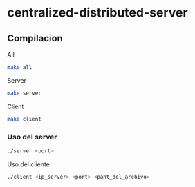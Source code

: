 # centralized-distributed-server

## Compilacion

All

```bash
make all
```

Server

```bash
make server
```

Client

```bash
make client
```

### Uso del server

```bash
./server <port>
```

Uso del cliente

```bash
./client <ip_server> <port> <paht_del_archivo>
```
